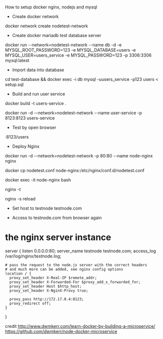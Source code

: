 How to setup docker nginx, nodejs and mysql

- Create docker network 

docker network create nodetest-network


- Create docker mariadb test database server

docker run --network=nodetest-network --name db -d -e MYSQL_ROOT_PASSWORD=123 -e MYSQL_DATABASE=users -e MYSQL_USER=users_service -e MYSQL_PASSWORD=123 -p 3306:3306 mysql:latest

- Import data into database

cd test-database && docker exec -i db mysql -uusers_service -p123 users < setup.sql

- Build and run user service

docker build -t users-service . 

docker run -d --network=nodetest-network --name user-service -p 8123:8123 users-service

- Test by open browser 

<ip>:8123/users

- Deploy Nginx 

docker run -d --network=nodetest-network -p 80:80 --name node-nginx nginx

docker cp nodetest.conf node-nginx:/etc/nginx/conf.d/nodetest.conf

docker exec -it node-nginx bash

nginx -t 

nginx -s reload

- Set host to 
<ip> testnode testnode.com

- Access to testnode.com from browser again

# the nginx server instance
server {
    listen 0.0.0.0:80;
    server_name testnode testnode.com;
    access_log /var/log/nginx/testnode.log;

    # pass the request to the node.js server with the correct headers
    # and much more can be added, see nginx config options
    location / {
      proxy_set_header X-Real-IP $remote_addr;
      proxy_set_header X-Forwarded-For $proxy_add_x_forwarded_for;
      proxy_set_header Host $http_host;
      proxy_set_header X-NginX-Proxy true;

      proxy_pass http://172.17.0.4:8123;
      proxy_redirect off;
    }
 }

credit
http://www.dwmkerr.com/learn-docker-by-building-a-microservice/
https://github.com/dwmkerr/node-docker-microservice

